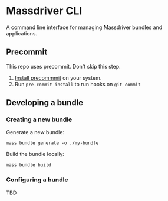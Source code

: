 # Massdriver CLI

A command line interface for managing Massdriver bundles and applications.

## Precommit

This repo uses precommit. Don't skip this step.

1. [Install precommmit](https://pre-commit.com/index.html#installation) on your system.
2. Run `pre-commit install` to run hooks on `git commit`

## Developing a bundle

### Creating a new bundle

Generate a new bundle:

```shell
mass bundle generate -o ./my-bundle
```

Build the bundle locally:

```shell
mass bundle build
```

### Configuring a bundle

TBD
